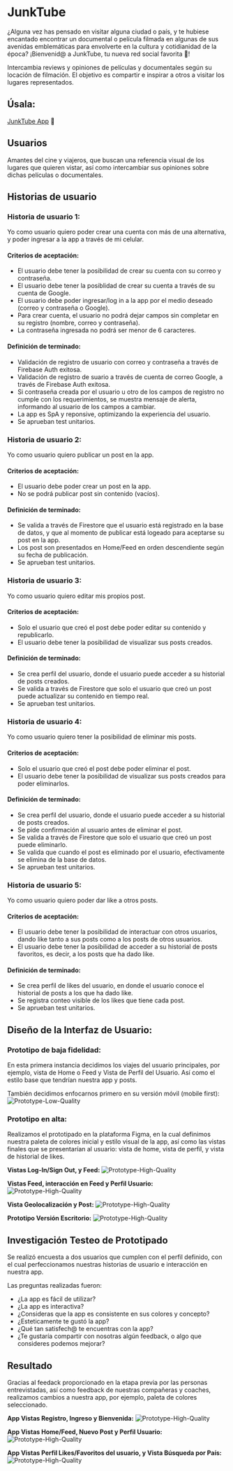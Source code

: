 # JunkTube

¿Alguna vez has pensado en visitar alguna ciudad o país, y te hubiese encantado encontrar un documental o película filmada en algunas de sus avenidas emblemáticas para envolverte en la cultura y cotidianidad de la época? ¡Bienvenid@ a JunkTube, tu nueva red social favorita 💜! 

Intercambia reviews y opiniones de películas y documentales según su locación de filmación. El objetivo es compartir e inspirar a otros a visitar los lugares representados.

## Úsala:
[JunkTube App](https://scl-020-social-network-di8b8z632-junktube-team.vercel.app/) 🚀


## Usuarios

Amantes del cine y viajeros, que buscan una referencia visual de los lugares que quieren vistar, así como intercambiar sus opiniones sobre dichas películas o documentales. 

## Historias de usuario

### Historia de usuario 1:
Yo como usuario quiero poder crear una cuenta con más de una alternativa, y poder ingresar a la app a través de mi celular.

#### Criterios de aceptación:
- El usuario debe tener la posibilidad de crear su cuenta con su correo y contraseña.
- El usuario debe tener la posiblidad de crear su cuenta a través de su cuenta de Google. 
- El usuario debe poder ingresar/log in a la app por el medio deseado (correo y contraseña o Google).
- Para crear cuenta, el usuario no podrá dejar campos sin completar en su registro (nombre, correo y contraseña).
- La contraseña ingresada no podrá ser menor de 6 caracteres.

#### Definición de terminado:
- Validación de registro de usuario con correo y contraseña a través de Firebase Auth exitosa.
- Validación de registro de suario a través de cuenta de correo Google, a través de Firebase Auth exitosa. 
- Si contraseña creada por el usuario u otro de los campos de registro no cumple con los requerimientos, se muestra mensaje de alerta, informando al usuario de los campos a cambiar. 
- La app es SpA y reponsive, optimizando la experiencia del usuario. 
- Se aprueban test unitarios.

### Historia de usuario 2:
Yo como usuario quiero publicar un post en la app.

#### Criterios de aceptación:
- El usuario debe poder crear un post en la app. 
- No se podrá publicar post sin contenido (vacíos).

#### Definición de terminado:
- Se valida a través de Firestore que el usuario está registrado en la base de datos, y que al momento de publicar está logeado para aceptarse su post en la app. 
- Los post son presentados en Home/Feed en orden descendiente según su fecha de publicación.
- Se aprueban test unitarios.

### Historia de usuario 3:
Yo como usuario quiero editar mis propios post.

#### Criterios de aceptación:
- Solo el usuario que creó el post debe poder editar su contenido y republicarlo.
- El usuario debe tener la posibilidad de visualizar sus posts creados. 

#### Definición de terminado:
- Se crea perfil del usuario, donde el usuario puede acceder a su historial de posts creados. 
- Se valida a través de Firestore que solo el usuario que creó un post puede actualizar su contenido en tiempo real.
- Se aprueban test unitarios. 

### Historia de usuario 4:
Yo como usuario quiero tener la posibilidad de eliminar mis posts.

#### Criterios de aceptación:
- Solo el usuario que creó el post debe poder eliminar el post.
- El usuario debe tener la posibilidad de visualizar sus posts creados para poder eliminarlos.

#### Definición de terminado:
- Se crea perfil del usuario, donde el usuario puede acceder a su historial de posts creados.
- Se pide confirmación al usuario antes de eliminar el post.
- Se valida a través de Firestore que solo el usuario que creó un post puede eliminarlo.
- Se valida que cuando el post es eliminado por el usuario, efectivamente se elimina de la base de datos. 
- Se aprueban test unitarios. 

### Historia de usuario 5:
Yo como usuario quiero poder dar like a otros posts.

#### Criterios de aceptación:
- El usuario debe tener la posibilidad de interactuar con otros usuarios, dando like tanto a sus posts como a los posts de otros usuarios. 
- El usuario debe tener la posibilidad de acceder a su historial de posts favoritos, es decir, a los posts que ha dado like. 

#### Definición de terminado:
- Se crea perfil de likes del usuario, en donde el usuario conoce el historial de posts a los que ha dado like.
- Se registra conteo visible de los likes que tiene cada post.
- Se aprueban test unitarios. 

## Diseño de la Interfaz de Usuario:

### Prototipo de baja fidelidad:
En esta primera instancia decidimos los viajes del usuario principales, por ejemplo, vista de Home o Feed y Vista de Perfil del Usuario. Así como el estilo base que tendrían nuestra app y posts. 

También decidimos enfocarnos primero en su versión móvil (mobile first):
![Prototype-Low-Quality](img/prototipo-baja.png)

### Prototipo en alta:
Realizamos el prototipado en la plataforma Figma, en la cual definimos nuestra paleta de colores inicial y estilo visual de la app, así como las vistas finales que se presentarían al usuario: vista de home, vista de perfil, y vista de historial de likes.

<b>Vistas Log-In/Sign Out, y Feed:</b>
![Prototype-High-Quality](img/prototipo-alta1.png)

<b>Vistas Feed, interacción en Feed y Perfil Usuario:</b>
![Prototype-High-Quality](img/prototipo-alta2.png)

<b>Vista Geolocalización y Post:</b>
![Prototype-High-Quality](img/prototipo-alta3.png)

<b>Prototipo Versión Escritorio:</b>
![Prototype-High-Quality](img/prototipo-alta4.png)

## Investigación Testeo de Prototipado

Se realizó encuesta a dos usuarios que cumplen con el perfil definido, con el cual perfeccionamos nuestras historias de usuario e interacción en nuestra app. 

Las preguntas realizadas fueron:
- ¿La app es fácil de utilizar?
- ¿La app es interactiva?
- ¿Consideras que la app es consistente en sus colores y concepto?
- ¿Esteticamente te gustó la app?
- ¿Qué tan satisfech@ te encuentras con la app?
- ¿Te gustaría compartir con nosotras algún feedback, o algo que consideres podemos mejorar?

## Resultado

Gracias al feedack proporcionado en la etapa previa por las personas entrevistadas, así como feedback de nuestras compañeras y coaches, realizamos cambios a nuestra app, por ejemplo, paleta de colores seleccionado.

<b>App Vistas Registro, Ingreso y Bienvenida:</b>
![Prototype-High-Quality](img/mobile-1.png)

<b>App Vistas Home/Feed, Nuevo Post y Perfil Usuario:</b>
![Prototype-High-Quality](img/mobile-2.png)

<b>App Vistas Perfil Likes/Favoritos del usuario, y Vista Búsqueda por País:</b>
![Prototype-High-Quality](img/mobile-3.png)


